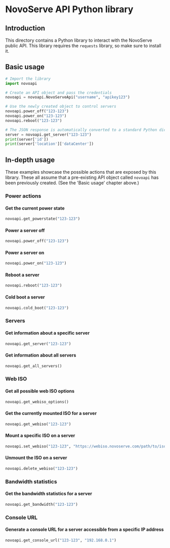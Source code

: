 # NovoServe API Python library
## Introduction
This directory contains a Python library to interact with the NovoServe public API.
This library requires the `requests` library, so make sure to install it.

## Basic usage
```python
# Import the library
import novoapi

# Create an API object and pass the credentials
novoapi = novoapi.NovoServeApi("username", "apikey123")

# Use the newly created object to control servers
novoapi.power_off("123-123")
novoapi.power_on("123-123")
novoapi.reboot("123-123")

# The JSON response is automatically converted to a standard Python dictionary, and can be used as such.
server = novoapi.get_server("123-123")
print(server['id'])
print(server['location']['dataCenter'])
```

## In-depth usage
These examples showcase the possible actions that are exposed by this library.
These all assume that a pre-existing API object called `novoapi` has been previously created.
(See the 'Basic usage' chapter above.)  
### Power actions
#### Get the current power state
```python
novoapi.get_powerstate("123-123")
```
#### Power a server off
```python
novoapi.power_off("123-123")
```
#### Power a server on
```python
novoapi.power_on("123-123")
```
#### Reboot a server
```python
novoapi.reboot("123-123")
```
#### Cold boot a server
```python
novoapi.cold_boot("123-123")
```

### Servers
#### Get information about a specific server
```python
novoapi.get_server("123-123")
```
#### Get information about all servers
```python
novoapi.get_all_servers()
```

### Web ISO
#### Get all possible web ISO options
```python
novoapi.get_webiso_options()
```
#### Get the currently mounted ISO for a server
```python
novoapi.get_webiso("123-123")
```
#### Mount a specific ISO on a server
```python
novoapi.set_webiso("123-123", "https://webiso.novoserve.com/path/to/iso")
```
#### Unmount the ISO on a server
```python
novoapi.delete_webiso("123-123")
```

### Bandwidth statistics
#### Get the bandwidth statistics for a server
```python
novoapi.get_bandwidth("123-123")
```

### Console URL
#### Generate a console URL for a server accessible from a specific IP address
```python
novoapi.get_console_url("123-123", "192.168.0.1")
```